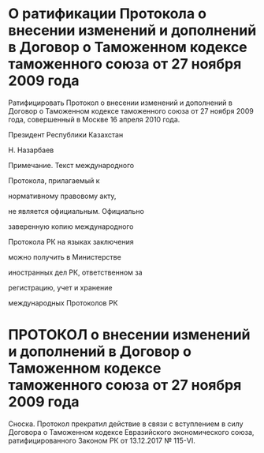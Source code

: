 # О ратификации Протокола о внесении изменений и дополнений в Договор о Таможенном кодексе таможенного союза от 27 ноября 2009 года

Ратифицировать Протокол о внесении изменений и дополнений в Договор о Таможенном кодексе таможенного союза от 27 ноября 2009 года, совершенный в Москве 16 апреля 2010 года.

Президент Республики Казахстан

Н. Назарбаев

Примечание. Текст международного

Протокола, прилагаемый к

нормативному правовому акту,

не является официальным. Официально

заверенную копию международного

Протокола РК на языках заключения

можно получить в Министерстве

иностранных дел РК, ответственном за

регистрацию, учет и хранение

международных Протоколов РК

# ПРОТОКОЛ о внесении изменений и дополнений в Договор о Таможенном кодексе таможенного союза от 27 ноября 2009 года

Сноска. Протокол прекратил действие в связи с вступлением в силу Договора о Таможенном кодексе Евразийского экономического союза, ратифицированного Законом РК от 13.12.2017 № 115-VI.

